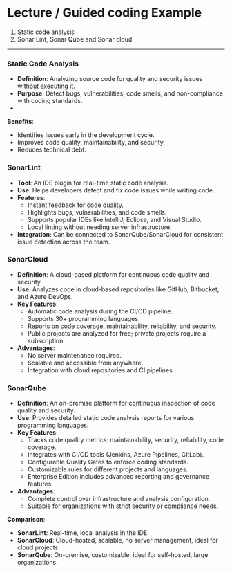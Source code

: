 # Lecture / Guided coding Example

1. Static code analysis
2. Sonar Lint, Sonar Qube and Sonar cloud

---


### Static Code Analysis

- **Definition**: Analyzing source code for quality and security issues without executing it.
- **Purpose**: Detect bugs, vulnerabilities, code smells, and non-compliance with coding standards.
- 

**Benefits**: 
  - Identifies issues early in the development cycle.
  - Improves code quality, maintainability, and security.
  - Reduces technical debt.

### SonarLint

- **Tool**: An IDE plugin for real-time static code analysis.
- **Use**: Helps developers detect and fix code issues while writing code.
- **Features**:
  - Instant feedback for code quality.
  - Highlights bugs, vulnerabilities, and code smells.
  - Supports popular IDEs like IntelliJ, Eclipse, and Visual Studio.
  - Local linting without needing server infrastructure.
- **Integration**: Can be connected to SonarQube/SonarCloud for consistent issue detection across the team.

### SonarCloud

- **Definition**: A cloud-based platform for continuous code quality and security.
- **Use**: Analyzes code in cloud-based repositories like GitHub, Bitbucket, and Azure DevOps.
- **Key Features**:
  - Automatic code analysis during the CI/CD pipeline.
  - Supports 30+ programming languages.
  - Reports on code coverage, maintainability, reliability, and security.
  - Public projects are analyzed for free; private projects require a subscription.
- **Advantages**:
  - No server maintenance required.
  - Scalable and accessible from anywhere.
  - Integration with cloud repositories and CI pipelines.

### SonarQube

- **Definition**: An on-premise platform for continuous inspection of code quality and security.
- **Use**: Provides detailed static code analysis reports for various programming languages.
- **Key Features**:
  - Tracks code quality metrics: maintainability, security, reliability, code coverage.
  - Integrates with CI/CD tools (Jenkins, Azure Pipelines, GitLab).
  - Configurable Quality Gates to enforce coding standards.
  - Customizable rules for different projects and languages.
  - Enterprise Edition includes advanced reporting and governance features.
- **Advantages**:
  - Complete control over infrastructure and analysis configuration.
  - Suitable for organizations with strict security or compliance needs.

**Comparison**:
- **SonarLint**: Real-time, local analysis in the IDE.
- **SonarCloud**: Cloud-hosted, scalable, no server management, ideal for cloud projects.
- **SonarQube**: On-premise, customizable, ideal for self-hosted, large organizations.
